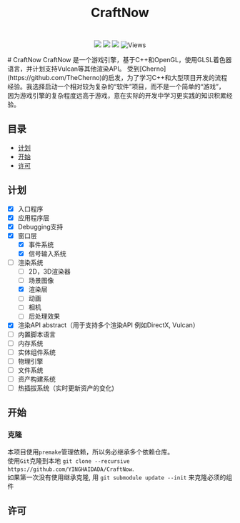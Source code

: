 <p align="center">
  <h1 align="center" style="margin: 0 auto 0 auto;">CraftNow</h1>
</p>
<br>
<p align="center">
  <img src="https://img.shields.io/github/contributors/yinghaidada/CraftNow?color=0088f&style=for-the-badge&logo=github">
  <img src="https://img.shields.io/github/issues/yinghaidada/CraftNow?color=4682f2&style=for-the-badge&logo=github">
  <img src="https://img.shields.io/github/stars/yinghaidada/CraftNow?color=f7bb05&style=for-the-badge&logo=github">
  <img alt="Views" src="https://komarev.com/ghpvc/?username=CraftNow&color=22d495&label=Views&style=for-the-badge">
<p>
# CraftNow
CraftNow 是一个游戏引擎，基于C++和OpenGL，使用GLSL着色器语言，并计划支持Vulcan等其他渲染API。
受到[Cherno](https://github.com/TheCherno)的启发，为了学习C++和大型项目开发的流程经验。我选择启动一个相对较为复杂的“软件”项目，而不是一个简单的“游戏”，
因为游戏引擎的复杂程度远高于游戏，意在实际的开发中学习更实践的知识积累经验。

## 目录

* [计划](#计划)
* [开始](#开始)
* [许可](#许可)


## 计划

- [x] 入口程序
- [x] 应用程序层
- [x] Debugging支持
- [x] 窗口层
    - [x] 事件系统
    - [x] 信号输入系统
- [ ] 渲染系统
    - [ ] 2D，3D渲染器
    - [ ] 场景图像
    - [x] 渲染层
    - [ ] 动画
    - [ ] 相机
    - [ ] 后处理效果
- [x] 渲染API abstract（用于支持多个渲染API 例如DirectX, Vulcan）
- [ ] 内置脚本语言
- [ ] 内存系统
- [ ] 实体组件系统
- [ ] 物理引擎
- [ ] 文件系统
- [ ] 资产构建系统
- [ ] 热插拔系统（实时更新资产的变化)

## 开始

### 克隆
本项目使用`premake`管理依赖，所以务必继承多个依赖仓库。  
使用`Git`克隆到本地 `git clone --recursive https://github.com/YINGHAIDADA/CraftNow`.  
如果第一次没有使用继承克隆, 用 `git submodule update --init` 来克隆必须的组件


## 许可

